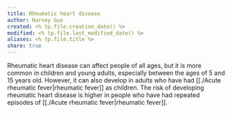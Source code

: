 ```yaml
---
title: Rheumatic heart disease
author: Harvey Guo
created: <% tp.file.creation_date() %>
modified: <% tp.file.last_modified_date() %>
aliases: <% tp.file.title %>
share: true
---
```


 Rheumatic heart disease can affect people of all ages, but it is more common in children and young adults, especially between the ages of 5 and 15 years old. However, it can also develop in adults who have had [[./Acute rheumatic fever|rheumatic fever]] as children. The risk of developing rheumatic heart disease is higher in people who have had repeated episodes of [[./Acute rheumatic fever|rheumatic fever]].